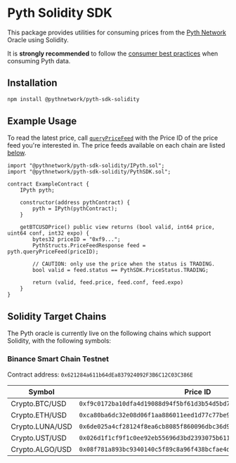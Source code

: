 # Pyth Solidity SDK
This package provides utilities for consuming prices from the [Pyth Network](https://pyth.network/) Oracle using Solidity.

It is **strongly recommended** to follow the [consumer best practices](https://docs.pyth.network/consumers/best-practices) when consuming Pyth data.

## Installation
```bash
npm install @pythnetwork/pyth-sdk-solidity
```

## Example Usage

To read the latest price, call [`queryPriceFeed`](IPyth.sol) with the Price ID of the price feed you're interested in. The price feeds available on each chain are listed [below](#target-chains).

```solidity
import "@pythnetwork/pyth-sdk-solidity/IPyth.sol";
import "@pythnetwork/pyth-sdk-solidity/PythSDK.sol";

contract ExampleContract {
    IPyth pyth;

    constructor(address pythContract) {
        pyth = IPyth(pythContract);
    }

    getBTCUSDPrice() public view returns (bool valid, int64 price, uint64 conf, int32 expo) {
        bytes32 priceID = "0xf9...";
        PythStructs.PriceFeedResponse feed = pyth.queryPriceFeed(priceID);

        // CAUTION: only use the price when the status is TRADING.
        bool valid = feed.status == PythSDK.PriceStatus.TRADING;

        return (valid, feed.price, feed.conf, feed.expo)
    }
}
```

## Solidity Target Chains
The Pyth oracle is currently live on the following chains which support Solidity, with the following symbols:

### Binance Smart Chain Testnet
Contract address: `0x621284a611b64dEa837924092F3B6C12C03C386E`

| Symbol          | Price ID                                                             |
|-----------------|----------------------------------------------------------------------|
| Crypto.BTC/USD  | `0xf9c0172ba10dfa4d19088d94f5bf61d3b54d5bd7483a322a982e1373ee8ea31b` |
| Crypto.ETH/USD  | `0xca80ba6dc32e08d06f1aa886011eed1d77c77be9eb761cc10d72b7d0a2fd57a6` |
| Crypto.LUNA/USD | `0x6de025a4cf28124f8ea6cb8085f860096dbc36d9c40002e221fc449337e065b2` |
| Crypto.UST/USD  | `0x026d1f1cf9f1c0ee92eb55696d3bd2393075b611c4f468ae5b967175edc4c25c` | 
| Crypto.ALGO/USD | `0x08f781a893bc9340140c5f89c8a96f438bcfae4d1474cc0f688e3a52892c7318` |
